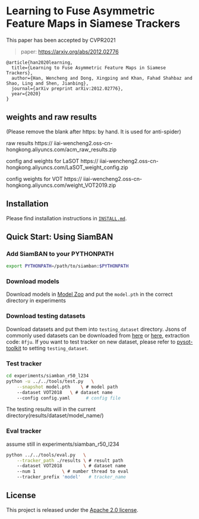 # Learning to Fuse Asymmetric Feature Maps in Siamese Trackers

This paper has been accepted by CVPR2021

> paper: https://arxiv.org/abs/2012.02776

```
@article{han2020learning,
  title={Learning to Fuse Asymmetric Feature Maps in Siamese Trackers},
  author={Han, Wencheng and Dong, Xingping and Khan, Fahad Shahbaz and Shao, Ling and Shen, Jianbing},
  journal={arXiv preprint arXiv:2012.02776},
  year={2020}
}
```

## weights and raw results
(Please remove the blank after https: by hand. It is used for anti-spider)


raw results https:// iiai-wencheng2.oss-cn-hongkong.aliyuncs.com/acm_raw_results.zip

config and weights for LaSOT https:// iiai-wencheng2.oss-cn-hongkong.aliyuncs.com/LaSOT_weight_config.zip

config weights for VOT https:// iiai-wencheng2.oss-cn-hongkong.aliyuncs.com/weight_VOT2019.zip


## Installation

Please find installation instructions in [`INSTALL.md`](INSTALL.md).

## Quick Start: Using SiamBAN

### Add SiamBAN to your PYTHONPATH

```bash
export PYTHONPATH=/path/to/siamban:$PYTHONPATH
```

### Download models

Download models in [Model Zoo](MODEL_ZOO.md) and put the `model.pth` in the correct directory in experiments

### Download testing datasets

Download datasets and put them into `testing_dataset` directory. Jsons of commonly used datasets can be downloaded from [here](https://drive.google.com/drive/folders/10cfXjwQQBQeu48XMf2xc_W1LucpistPI) or [here](https://pan.baidu.com/s/1et_3n25ACXIkH063CCPOQQ), extraction code: `8fju`. If you want to test tracker on new dataset, please refer to [pysot-toolkit](https://github.com/StrangerZhang/pysot-toolkit) to setting `testing_dataset`. 

### Test tracker

```bash
cd experiments/siamban_r50_l234
python -u ../../tools/test.py 	\
	--snapshot model.pth 	\ # model path
	--dataset VOT2018 	\ # dataset name
	--config config.yaml	  # config file
```

The testing results will in the current directory(results/dataset/model_name/)

### Eval tracker

assume still in experiments/siamban_r50_l234

``` bash
python ../../tools/eval.py 	 \
	--tracker_path ./results \ # result path
	--dataset VOT2018        \ # dataset name
	--num 1 		 \ # number thread to eval
	--tracker_prefix 'model'   # tracker_name
```

## License

This project is released under the [Apache 2.0 license](LICENSE). 
